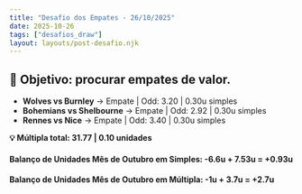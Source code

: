 ```yaml
---
title: "Desafio dos Empates - 26/10/2025"
date: 2025-10-26
tags: ["desafios_draw"]
layout: layouts/post-desafio.njk
---
```


## 🎯 Objetivo: procurar empates de valor.

- **Wolves vs Burnley** → Empate | Odd: 3.20 | 0.30u simples 
- **Bohemians vs Shelbourne** → Empate | Odd: 2.92 | 0.30u simples 
- **Rennes vs Nice** → Empate | Odd: 3.40 | 0.30u simples 

**💡 Múltipla total: 31.77 | 0.10 unidades** 

#### Balanço de Unidades Mês de Outubro em Simples: -6.6u + 7.53u = +0.93u
#### Balanço de Unidades Mês de Outubro em Múltipla: -1u + 3.7u = +2.7u